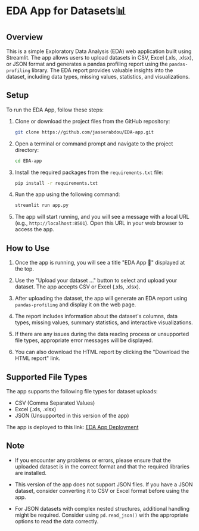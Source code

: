 # EDA App for Datasets📊

## Overview

This is a simple Exploratory Data Analysis (EDA) web application built using Streamlit. The app allows users to upload datasets in CSV, Excel (.xls, .xlsx), or JSON format and generates a pandas profiling report using the `pandas-profiling` library. The EDA report provides valuable insights into the dataset, including data types, missing values, statistics, and visualizations.

## Setup

To run the EDA App, follow these steps:

1. Clone or download the project files from the GitHub repository:

   ```bash
   git clone https://github.com/jasserabdou/EDA-app.git
   ```

2. Open a terminal or command prompt and navigate to the project directory:

   ```bash
   cd EDA-app
   ```
3. Install the required packages from the `requirements.txt` file:

   ```bash
   pip install -r requirements.txt
   ```

4. Run the app using the following command:

   ```bash
   streamlit run app.py
   ```

5. The app will start running, and you will see a message with a local URL (e.g., `http://localhost:8501`). Open this URL in your web browser to access the app.

## How to Use

1. Once the app is running, you will see a title "EDA App 🚀" displayed at the top.

2. Use the "Upload your dataset ..." button to select and upload your dataset. The app accepts CSV or Excel (.xls, .xlsx).

3. After uploading the dataset, the app will generate an EDA report using `pandas-profiling` and display it on the web page.

4. The report includes information about the dataset's columns, data types, missing values, summary statistics, and interactive visualizations.

5. If there are any issues during the data reading process or unsupported file types, appropriate error messages will be displayed.

6. You can also download the HTML report by clicking the "Download the HTML report" link.

## Supported File Types

The app supports the following file types for dataset uploads:

- CSV (Comma Separated Values)
- Excel (.xls, .xlsx)
- JSON (Unsupported in this version of the app)

The app is deployed to this link: [EDA App Deployment](https://eda-app-felgmbsj2nfp49vx4t2y57.streamlit.app/)

## Note

- If you encounter any problems or errors, please ensure that the uploaded dataset is in the correct format and that the required libraries are installed.

- This version of the app does not support JSON files. If you have a JSON dataset, consider converting it to CSV or Excel format before using the app.

- For JSON datasets with complex nested structures, additional handling might be required. Consider using `pd.read_json()` with the appropriate options to read the data correctly.



